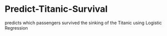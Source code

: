 # Predict-Titanic-Survival
predicts which passengers survived the sinking of the Titanic using Logistic Regression
